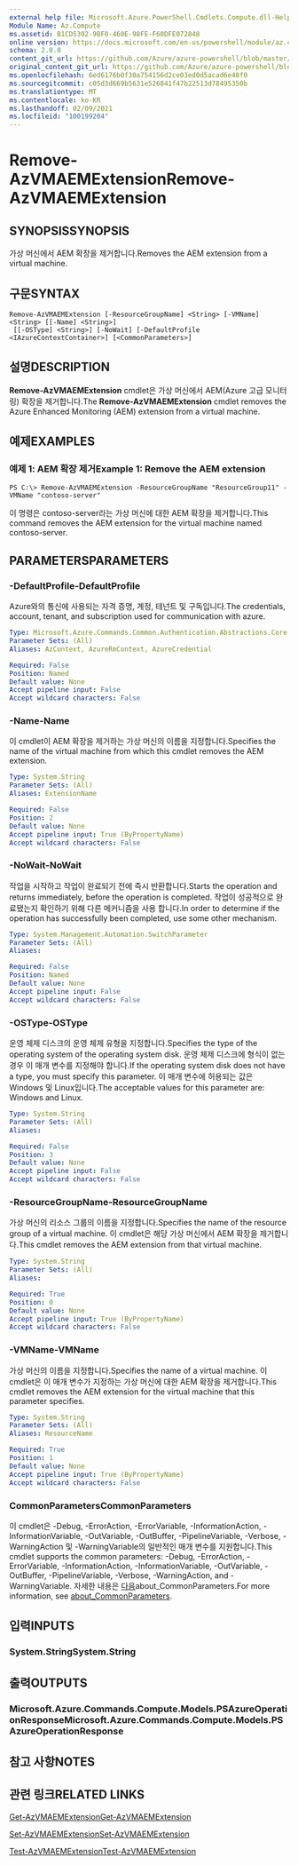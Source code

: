 ```yaml
---
external help file: Microsoft.Azure.PowerShell.Cmdlets.Compute.dll-Help.xml
Module Name: Az.Compute
ms.assetid: B1CD5302-9BF0-460E-98FE-F60DFE072848
online version: https://docs.microsoft.com/en-us/powershell/module/az.compute/remove-azvmaemextension
schema: 2.0.0
content_git_url: https://github.com/Azure/azure-powershell/blob/master/src/Compute/Compute/help/Remove-AzVMAEMExtension.md
original_content_git_url: https://github.com/Azure/azure-powershell/blob/master/src/Compute/Compute/help/Remove-AzVMAEMExtension.md
ms.openlocfilehash: 6ed6176b0f30a754156d2ce03ed0d5acad6e48f0
ms.sourcegitcommit: c05d3d669b5631e526841f47b22513d78495350b
ms.translationtype: MT
ms.contentlocale: ko-KR
ms.lasthandoff: 02/09/2021
ms.locfileid: "100199204"
---
```

# <span data-ttu-id="171e3-101">Remove-AzVMAEMExtension</span><span class="sxs-lookup"><span data-stu-id="171e3-101">Remove-AzVMAEMExtension</span></span>

## <span data-ttu-id="171e3-102">SYNOPSIS</span><span class="sxs-lookup"><span data-stu-id="171e3-102">SYNOPSIS</span></span>
<span data-ttu-id="171e3-103">가상 머신에서 AEM 확장을 제거합니다.</span><span class="sxs-lookup"><span data-stu-id="171e3-103">Removes the AEM extension from a virtual machine.</span></span>

## <span data-ttu-id="171e3-104">구문</span><span class="sxs-lookup"><span data-stu-id="171e3-104">SYNTAX</span></span>

```
Remove-AzVMAEMExtension [-ResourceGroupName] <String> [-VMName] <String> [[-Name] <String>]
 [[-OSType] <String>] [-NoWait] [-DefaultProfile <IAzureContextContainer>] [<CommonParameters>]
```

## <span data-ttu-id="171e3-105">설명</span><span class="sxs-lookup"><span data-stu-id="171e3-105">DESCRIPTION</span></span>
<span data-ttu-id="171e3-106">**Remove-AzVMAEMExtension** cmdlet은 가상 머신에서 AEM(Azure 고급 모니터링) 확장을 제거합니다.</span><span class="sxs-lookup"><span data-stu-id="171e3-106">The **Remove-AzVMAEMExtension** cmdlet removes the Azure Enhanced Monitoring (AEM) extension from a virtual machine.</span></span>

## <span data-ttu-id="171e3-107">예제</span><span class="sxs-lookup"><span data-stu-id="171e3-107">EXAMPLES</span></span>

### <span data-ttu-id="171e3-108">예제 1: AEM 확장 제거</span><span class="sxs-lookup"><span data-stu-id="171e3-108">Example 1: Remove the AEM extension</span></span>
```
PS C:\> Remove-AzVMAEMExtension -ResourceGroupName "ResourceGroup11" -VMName "contoso-server"
```

<span data-ttu-id="171e3-109">이 명령은 contoso-server라는 가상 머신에 대한 AEM 확장을 제거합니다.</span><span class="sxs-lookup"><span data-stu-id="171e3-109">This command removes the AEM extension for the virtual machine named contoso-server.</span></span>

## <span data-ttu-id="171e3-110">PARAMETERS</span><span class="sxs-lookup"><span data-stu-id="171e3-110">PARAMETERS</span></span>

### <span data-ttu-id="171e3-111">-DefaultProfile</span><span class="sxs-lookup"><span data-stu-id="171e3-111">-DefaultProfile</span></span>
<span data-ttu-id="171e3-112">Azure와의 통신에 사용되는 자격 증명, 계정, 테넌트 및 구독입니다.</span><span class="sxs-lookup"><span data-stu-id="171e3-112">The credentials, account, tenant, and subscription used for communication with azure.</span></span>

```yaml
Type: Microsoft.Azure.Commands.Common.Authentication.Abstractions.Core.IAzureContextContainer
Parameter Sets: (All)
Aliases: AzContext, AzureRmContext, AzureCredential

Required: False
Position: Named
Default value: None
Accept pipeline input: False
Accept wildcard characters: False
```

### <span data-ttu-id="171e3-113">-Name</span><span class="sxs-lookup"><span data-stu-id="171e3-113">-Name</span></span>
<span data-ttu-id="171e3-114">이 cmdlet이 AEM 확장을 제거하는 가상 머신의 이름을 지정합니다.</span><span class="sxs-lookup"><span data-stu-id="171e3-114">Specifies the name of the virtual machine from which this cmdlet removes the AEM extension.</span></span>

```yaml
Type: System.String
Parameter Sets: (All)
Aliases: ExtensionName

Required: False
Position: 2
Default value: None
Accept pipeline input: True (ByPropertyName)
Accept wildcard characters: False
```

### <span data-ttu-id="171e3-115">-NoWait</span><span class="sxs-lookup"><span data-stu-id="171e3-115">-NoWait</span></span>
<span data-ttu-id="171e3-116">작업을 시작하고 작업이 완료되기 전에 즉시 반환합니다.</span><span class="sxs-lookup"><span data-stu-id="171e3-116">Starts the operation and returns immediately, before the operation is completed.</span></span> <span data-ttu-id="171e3-117">작업이 성공적으로 완료됐는지 확인하기 위해 다른 메커니즘을 사용 합니다.</span><span class="sxs-lookup"><span data-stu-id="171e3-117">In order to determine if the operation has successfully been completed, use some other mechanism.</span></span>

```yaml
Type: System.Management.Automation.SwitchParameter
Parameter Sets: (All)
Aliases:

Required: False
Position: Named
Default value: None
Accept pipeline input: False
Accept wildcard characters: False
```

### <span data-ttu-id="171e3-118">-OSType</span><span class="sxs-lookup"><span data-stu-id="171e3-118">-OSType</span></span>
<span data-ttu-id="171e3-119">운영 체제 디스크의 운영 체제 유형을 지정합니다.</span><span class="sxs-lookup"><span data-stu-id="171e3-119">Specifies the type of the operating system of the operating system disk.</span></span>
<span data-ttu-id="171e3-120">운영 체제 디스크에 형식이 없는 경우 이 매개 변수를 지정해야 합니다.</span><span class="sxs-lookup"><span data-stu-id="171e3-120">If the operating system disk does not have a type, you must specify this parameter.</span></span>
<span data-ttu-id="171e3-121">이 매개 변수에 허용되는 값은 Windows 및 Linux입니다.</span><span class="sxs-lookup"><span data-stu-id="171e3-121">The acceptable values for this parameter are: Windows and Linux.</span></span>

```yaml
Type: System.String
Parameter Sets: (All)
Aliases:

Required: False
Position: 3
Default value: None
Accept pipeline input: False
Accept wildcard characters: False
```

### <span data-ttu-id="171e3-122">-ResourceGroupName</span><span class="sxs-lookup"><span data-stu-id="171e3-122">-ResourceGroupName</span></span>
<span data-ttu-id="171e3-123">가상 머신의 리소스 그룹의 이름을 지정합니다.</span><span class="sxs-lookup"><span data-stu-id="171e3-123">Specifies the name of the resource group of a virtual machine.</span></span>
<span data-ttu-id="171e3-124">이 cmdlet은 해당 가상 머신에서 AEM 확장을 제거합니다.</span><span class="sxs-lookup"><span data-stu-id="171e3-124">This cmdlet removes the AEM extension from that virtual machine.</span></span>

```yaml
Type: System.String
Parameter Sets: (All)
Aliases:

Required: True
Position: 0
Default value: None
Accept pipeline input: True (ByPropertyName)
Accept wildcard characters: False
```

### <span data-ttu-id="171e3-125">-VMName</span><span class="sxs-lookup"><span data-stu-id="171e3-125">-VMName</span></span>
<span data-ttu-id="171e3-126">가상 머신의 이름을 지정합니다.</span><span class="sxs-lookup"><span data-stu-id="171e3-126">Specifies the name of a virtual machine.</span></span>
<span data-ttu-id="171e3-127">이 cmdlet은 이 매개 변수가 지정하는 가상 머신에 대한 AEM 확장을 제거합니다.</span><span class="sxs-lookup"><span data-stu-id="171e3-127">This cmdlet removes the AEM extension for the virtual machine that this parameter specifies.</span></span>

```yaml
Type: System.String
Parameter Sets: (All)
Aliases: ResourceName

Required: True
Position: 1
Default value: None
Accept pipeline input: True (ByPropertyName)
Accept wildcard characters: False
```

### <span data-ttu-id="171e3-128">CommonParameters</span><span class="sxs-lookup"><span data-stu-id="171e3-128">CommonParameters</span></span>
<span data-ttu-id="171e3-129">이 cmdlet은 -Debug, -ErrorAction, -ErrorVariable, -InformationAction, -InformationVariable, -OutVariable, -OutBuffer, -PipelineVariable, -Verbose, -WarningAction 및 -WarningVariable의 일반적인 매개 변수를 지원합니다.</span><span class="sxs-lookup"><span data-stu-id="171e3-129">This cmdlet supports the common parameters: -Debug, -ErrorAction, -ErrorVariable, -InformationAction, -InformationVariable, -OutVariable, -OutBuffer, -PipelineVariable, -Verbose, -WarningAction, and -WarningVariable.</span></span> <span data-ttu-id="171e3-130">자세한 내용은 [다음](http://go.microsoft.com/fwlink/?LinkID=113216)about_CommonParameters.</span><span class="sxs-lookup"><span data-stu-id="171e3-130">For more information, see [about_CommonParameters](http://go.microsoft.com/fwlink/?LinkID=113216).</span></span>

## <span data-ttu-id="171e3-131">입력</span><span class="sxs-lookup"><span data-stu-id="171e3-131">INPUTS</span></span>

### <span data-ttu-id="171e3-132">System.String</span><span class="sxs-lookup"><span data-stu-id="171e3-132">System.String</span></span>

## <span data-ttu-id="171e3-133">출력</span><span class="sxs-lookup"><span data-stu-id="171e3-133">OUTPUTS</span></span>

### <span data-ttu-id="171e3-134">Microsoft.Azure.Commands.Compute.Models.PSAzureOperationResponse</span><span class="sxs-lookup"><span data-stu-id="171e3-134">Microsoft.Azure.Commands.Compute.Models.PSAzureOperationResponse</span></span>

## <span data-ttu-id="171e3-135">참고 사항</span><span class="sxs-lookup"><span data-stu-id="171e3-135">NOTES</span></span>

## <span data-ttu-id="171e3-136">관련 링크</span><span class="sxs-lookup"><span data-stu-id="171e3-136">RELATED LINKS</span></span>

[<span data-ttu-id="171e3-137">Get-AzVMAEMExtension</span><span class="sxs-lookup"><span data-stu-id="171e3-137">Get-AzVMAEMExtension</span></span>](./Get-AzVMAEMExtension.md)

[<span data-ttu-id="171e3-138">Set-AzVMAEMExtension</span><span class="sxs-lookup"><span data-stu-id="171e3-138">Set-AzVMAEMExtension</span></span>](./Set-AzVMAEMExtension.md)

[<span data-ttu-id="171e3-139">Test-AzVMAEMExtension</span><span class="sxs-lookup"><span data-stu-id="171e3-139">Test-AzVMAEMExtension</span></span>](./Test-AzVMAEMExtension.md)



